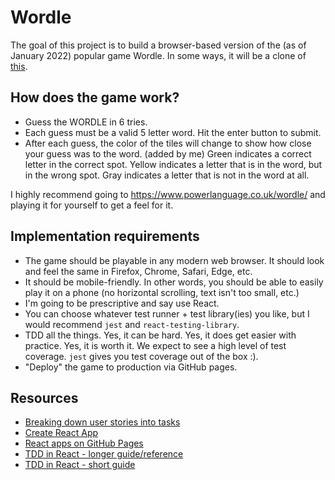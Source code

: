 # Wordle

The goal of this project is to build a browser-based version of the (as of January 2022) popular game Wordle. In some ways, it will be a clone of [this](https://www.powerlanguage.co.uk/wordle/).

## How does the game work?
- Guess the WORDLE in 6 tries.
- Each guess must be a valid 5 letter word. Hit the enter button to submit.
- After each guess, the color of the tiles will change to show how close your guess was to the word. (added by me) Green indicates a correct letter in the correct spot. Yellow indicates a letter that is in the word, but in the wrong spot. Gray indicates a letter that is not in the word at all.

I highly recommend going to https://www.powerlanguage.co.uk/wordle/ and playing it for yourself to get a feel for it.

## Implementation requirements

- The game should be playable in any modern web browser. It should look and feel the same in Firefox, Chrome, Safari, Edge, etc.
- It should be mobile-friendly. In other words, you should be able to easily play it on a phone (no horizontal scrolling, text isn't too small, etc.)
- I'm going to be prescriptive and say use React.
- You can choose whatever test runner + test library(ies) you like, but I would recommend `jest` and `react-testing-library`.
- TDD all the things. Yes, it can be hard. Yes, it does get easier with practice. Yes, it is worth it. We expect to see a high level of test coverage. `jest` gives you test coverage out of the box :).
- "Deploy" the game to production via GitHub pages.

## Resources

- [Breaking down user stories into tasks](https://www.pluralsight.com/guides/break-down-agile-user-stories-into-tasks-and-estimate-level-of-effort)
- [Create React App](https://create-react-app.dev/)
- [React apps on GitHub Pages](https://create-react-app.dev/docs/deployment/#github-pages)
- [TDD in React - longer guide/reference](https://outsidein.dev/about-this-guide.html)
- [TDD in React - short guide](https://learntdd.in/react/#setup)